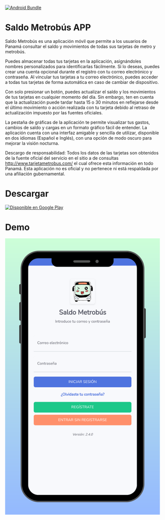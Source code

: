 [![Android Bundle](https://github.com/Yizack/saldometrobus-app/actions/workflows/bundle-android.yml/badge.svg)](https://github.com/Yizack/saldometrobus-app/actions/workflows/bundle-android.yml)

# Saldo Metrobús APP

Saldo Metrobús es una aplicación móvil que permite a los usuarios de Panamá consultar el saldo y movimientos de todas sus tarjetas de metro y metrobús.

Puedes almacenar todas tus tarjetas en la aplicación, asignándoles nombres personalizados para identificarlas fácilmente. Si lo deseas, puedes crear una cuenta opcional durante el registro con tu correo electrónico y contraseña. Al vincular tus tarjetas a tu correo electrónico, puedes acceder a todas tus tarjetas de forma automática en caso de cambiar de dispositivo.

Con solo presionar un botón, puedes actualizar el saldo y los movimientos de tus tarjetas en cualquier momento del día. Sin embargo, ten en cuenta que la actualización puede tardar hasta 15 o 30 minutos en reflejarse desde el último movimiento o acción realizada con tu tarjeta debido al retraso de actualización impuesto por las fuentes oficiales.

La pestaña de gráficas de la aplicación te permite visualizar tus gastos, cambios de saldo y cargas en un formato gráfico fácil de entender. La aplicación cuenta con una interfaz amigable y sencilla de utilizar, disponible en dos idiomas (Español e Inglés), con una opción de modo oscuro para mejorar la visión nocturna.

Descargo de responsabilidad: Todos los datos de las tarjetas son obtenidos de la fuente oficial del servicio en el sitio a de consultas http://www.tarjetametrobus.com/ el cual ofrece esta información en todo Panamá. Esta aplicación no es oficial y no pertenece ni está respaldada por una afiliación gubernamental.

# Descargar
<a href="https://play.google.com/store/apps/details?id=com.yizack.saldometrobus&amp;pcampaignid=pcampaignidMKT-Other-global-all-co-prtnr-py-PartBadge-Mar2515-1">
  <img alt="Disponible en Google Play" src="https://play.google.com/intl/en_us/badges/static/images/badges/es-419_badge_web_generic.png" width="200px">
</a>

# Demo
![Login](app/assets/images/screenshots/es/start.png)

